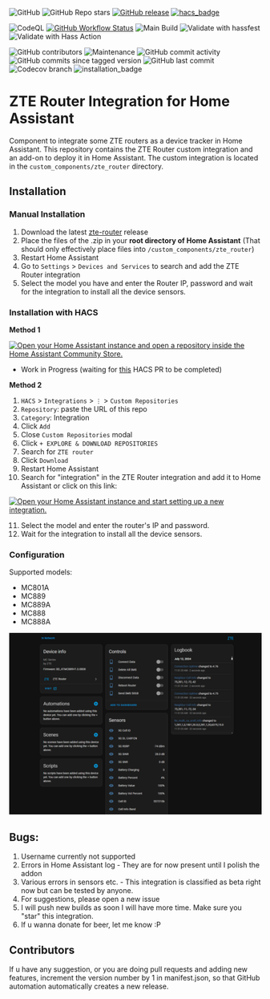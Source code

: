 ![GitHub](https://img.shields.io/github/license/Kajkac/ZTE-MC-Home-assistant-repo?cacheSeconds=1)
![GitHub Repo stars](https://img.shields.io/github/stars/Kajkac/ZTE-MC-Home-assistant-repo)
[![GitHub release](https://img.shields.io/github/release/Kajkac/ZTE-MC-Home-assistant-repo.svg)](https://github.com/Kajkac/ZTE-MC-Home-assistant-repo/releases/)
[![hacs_badge](https://img.shields.io/badge/HACS-Default-orange.svg)](https://github.com/hacs/integration)

![CodeQL](https://github.com/Kajkac/ZTE-MC-Home-assistant-repo/actions/workflows/codeql.yml/badge.svg?cacheSeconds=60)
[![GitHub Workflow Status](https://img.shields.io/github/actions/workflow/status/Kajkac/ZTE-MC-Home-assistant-repo/codeql.yml?branch=main&label=checks)](https://github.com/Kajkac/ZTE-MC-Home-assistant-repo/actions/workflows/codeql.yml)
![Main Build](https://github.com/Kajkac/ZTE-MC-Home-assistant-repo/actions/workflows/main.yml/badge.svg?cacheSeconds=60)
![Validate with hassfest](https://github.com/Kajkac/ZTE-MC-Home-assistant-repo/actions/workflows/hassfest.yml/badge.svg?cacheSeconds=60)
![Validate with Hass Action](https://github.com/Kajkac/ZTE-MC-Home-assistant-repo/actions/workflows/validate.yml/badge.svg?cacheSeconds=60)


![GitHub contributors](https://img.shields.io/github/contributors/Kajkac/ZTE-MC-Home-assistant-repo)
![Maintenance](https://img.shields.io/maintenance/yes/2025)
![GitHub commit activity](https://img.shields.io/github/commit-activity/y/Kajkac/ZTE-MC-Home-assistant-repo)
![GitHub commits since tagged version](https://img.shields.io/github/commits-since/juacas/zte_tracker/v1.0.0)
![GitHub last commit](https://img.shields.io/github/last-commit/Kajkac/ZTE-MC-Home-assistant-repo)
![Codecov branch](https://img.shields.io/codecov/c/github/Kajkac/ZTE-MC-Home-assistant-repo/master?cacheSeconds=3600)
![installation_badge](https://img.shields.io/badge/dynamic/json?color=41BDF5&logo=home-assistant&label=integration%20usage&suffix=%20installs&cacheSeconds=15600&url=https://analytics.home-assistant.io/custom_integrations.json&query=$.zte_router.total)

# ZTE Router Integration for Home Assistant
Component to integrate some ZTE routers as a device tracker in Home Assistant. 
This repository contains the ZTE Router custom integration and an add-on to deploy it in Home Assistant. The custom integration is located in the `custom_components/zte_router` directory.

## Installation
### Manual Installation

1. Download the latest [zte-router](https://github.com/Kajkac/ZTE-MC-Home-assistant-repo/releases/latest/download/zte_router.zip) release
2. Place the files of the .zip in your **root directory of Home Assistant** (That should only effectively place files into `/custom_components/zte_router`)
3. Restart Home Assistant
4. Go to `Settings` > `Devices and Services` to search and add the ZTE Router integration
5. Select the model you have and enter the Router IP, password and wait for the integration to install all the device sensors.

### Installation with HACS

**Method 1**

[![Open your Home Assistant instance and open a repository inside the Home Assistant Community Store.](https://my.home-assistant.io/badges/hacs_repository.svg)](https://my.home-assistant.io/redirect/hacs_repository/?owner=Kajkac&repository=ZTE-MC-Home-assistant-repo&category=integration) 
- Work in Progress (waiting for [this](https://github.com/hacs/default/pull/2662) HACS PR to be completed)

**Method 2**
1. `HACS` > `Integrations` > `⋮` > `Custom Repositories`
2. `Repository`: paste the URL of this repo
3. `Category`: Integration
4. Click `Add`
5. Close `Custom Repositories` modal
6. Click `+ EXPLORE & DOWNLOAD REPOSITORIES`
7. Search for `ZTE router`
8. Click `Download`
9. Restart Home Assistant
10. Search for "integration" in the ZTE Router integration and add it to Home Assistant or click on this link:

[![Open your Home Assistant instance and start setting up a new integration.](https://my.home-assistant.io/badges/config_flow_start.svg)](https://my.home-assistant.io/redirect/config_flow_start/?domain=zte_router)

11. Select the model and enter the router's IP and password.
12. Wait for the integration to install all the device sensors.

###  Configuration
Supported models:
- MC801A
- MC889
- MC889A
- MC888
- MC888A

![SCreenshot](https://raw.githubusercontent.com/Kajkac/ZTE-MC-Home-assistant-repo/main/zte.png)

## Bugs: 
1. Username currently not supported
2. Errors in Home Assistant log - They are for now present until I polish the addon
2. Various errors in sensors etc. - This integration is classified as beta right now but can be tested by anyone. 
4. For suggestions, please open a new issue
5. I will push new builds as soon I will have more time. Make sure you "star" this integration. 
6. If u wanna donate for beer, let me know :P 

## Contributors
If u have any suggestion, or you are doing pull requests and adding new features, increment the version number by 1 in manifest.json, so that GitHub automation automatically creates a new release.
